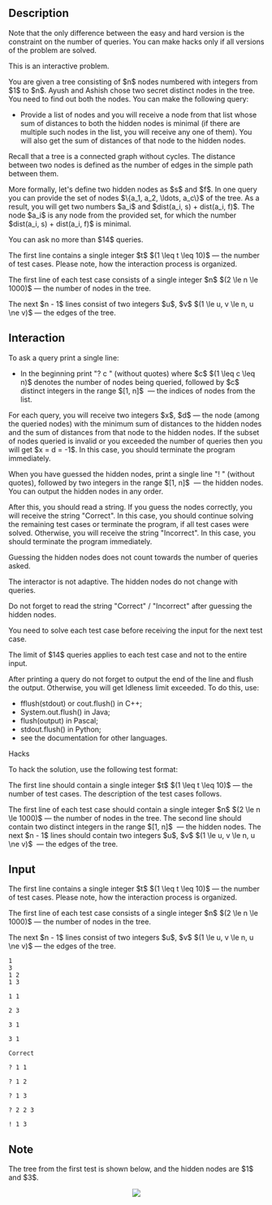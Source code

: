 ## Description

<div><p><span class="tex-font-style-bf">Note that the only difference between the easy and hard version is the constraint on the number of queries. You can make hacks only if all versions of the problem are solved.</span></p><p><span class="tex-font-style-bf">This is an interactive problem.</span></p><p>You are given a tree consisting of $n$ nodes numbered with integers from $1$ to $n$. Ayush and Ashish chose two secret distinct nodes in the tree. You need to find out both the nodes. You can make the following query: </p><ul> <li> Provide a list of nodes and you will receive a node from that list whose sum of distances to both the hidden nodes is minimal (if there are multiple such nodes in the list, you will receive any one of them). You will also get the sum of distances of that node to the hidden nodes. </li></ul><p>Recall that a tree is a connected graph without cycles. The distance between two nodes is defined as the number of edges in the simple path between them.</p><p>More formally, let's define two hidden nodes as $s$ and $f$. In one query you can provide the set of nodes $\{a_1, a_2, \ldots, a_c\}$ of the tree. As a result, you will get two numbers $a_i$ and $dist(a_i, s) + dist(a_i, f)$. The node $a_i$ is any node from the provided set, for which the number $dist(a_i, s) + dist(a_i, f)$ is minimal.</p><p><span class="tex-font-style-bf">You can ask no more than $14$ queries.</span></p></div><div class="input-specification"><p>The first line contains a single integer $t$ $(1 \leq t \leq 10)$&nbsp;— the number of test cases. <span class="tex-font-style-bf">Please note, how the interaction process is organized.</span></p><p>The first line of each test case consists of a single integer $n$ $(2 \le n \le 1000)$&nbsp;— the number of nodes in the tree.</p><p>The next $n - 1$ lines consist of two integers $u$, $v$ $(1 \le u, v \le n, u \ne v)$&nbsp;— the edges of the tree.</p></div><div><h2>Interaction</h2><p>To ask a query print a single line: </p><ul> <li> In the beginning print "<span class="tex-font-style-tt">? c</span> " (without quotes) where $c$ $(1 \leq c \leq n)$ denotes the number of nodes being queried, followed by $c$ <span class="tex-font-style-bf">distinct</span> integers in the range $[1, n]$ &nbsp;— the indices of nodes from the list. </li></ul><p>For each query, you will receive two integers $x$, $d$&nbsp;— the node (among the queried nodes) with the minimum sum of distances to the hidden nodes and the sum of distances from that node to the hidden nodes. If the subset of nodes queried is invalid or you exceeded the number of queries then you will get $x = d = -1$. In this case, you should terminate the program immediately.</p><p>When you have guessed the hidden nodes, print a single line "<span class="tex-font-style-tt">!</span> " (without quotes), followed by two integers in the range $[1, n]$ &nbsp;— the hidden nodes. You can output the hidden nodes in any order.</p><p><span class="tex-font-style-bf">After this, you should read a string.</span> If you guess the nodes correctly, you will receive the string "<span class="tex-font-style-tt">Correct</span>". In this case, you should continue solving the remaining test cases or terminate the program, if all test cases were solved. Otherwise, you will receive the string "<span class="tex-font-style-tt">Incorrect</span>". In this case, you should terminate the program immediately.</p><p>Guessing the hidden nodes does <span class="tex-font-style-bf">not</span> count towards the number of queries asked.</p><p><span class="tex-font-style-bf">The interactor is not adaptive.</span> The hidden nodes do not change with queries.</p><p><span class="tex-font-style-bf">Do not forget</span> to read the string "<span class="tex-font-style-tt">Correct</span>" / "<span class="tex-font-style-tt">Incorrect</span>" after guessing the hidden nodes.</p><p>You need to solve each test case before receiving the input for the next test case.</p><p><span class="tex-font-style-bf">The limit of $14$ queries applies to each test case and not to the entire input.</span></p><p>After printing a query do not forget to output the end of the line and flush the output. Otherwise, you will get <span class="tex-font-style-tt">Idleness limit exceeded</span>. To do this, use:</p><ul><li> <span class="tex-font-style-tt">fflush(stdout)</span> or <span class="tex-font-style-tt">cout.flush()</span> in C++;</li><li> <span class="tex-font-style-tt">System.out.flush()</span> in Java;</li><li> <span class="tex-font-style-tt">flush(output)</span> in Pascal;</li><li> <span class="tex-font-style-tt">stdout.flush()</span> in Python;</li><li> see the documentation for other languages.</li></ul><p><span class="tex-font-style-bf">Hacks</span></p><p>To hack the solution, use the following test format:</p><p>The first line should contain a single integer $t$ $(1 \leq t \leq 10)$&nbsp;— the number of test cases. The description of the test cases follows.</p><p>The first line of each test case should contain a single integer $n$ $(2 \le n \le 1000)$&nbsp;— the number of nodes in the tree. The second line should contain two distinct integers in the range $[1, n]$ &nbsp;— the hidden nodes. The next $n - 1$ lines should contain two integers $u$, $v$ $(1 \le u, v \le n, u \ne v)$ &nbsp;— the edges of the tree.</p></div>

## Input

<p>The first line contains a single integer $t$ $(1 \leq t \leq 10)$&nbsp;— the number of test cases. <span class="tex-font-style-bf">Please note, how the interaction process is organized.</span></p><p>The first line of each test case consists of a single integer $n$ $(2 \le n \le 1000)$&nbsp;— the number of nodes in the tree.</p><p>The next $n - 1$ lines consist of two integers $u$, $v$ $(1 \le u, v \le n, u \ne v)$&nbsp;— the edges of the tree.</p>





```input1
1
3
1 2
1 3

1 1

2 3

3 1

3 1

Correct
```




```output1
? 1 1

? 1 2

? 1 3

? 2 2 3

! 1 3
```



## Note

<p>The tree from the first test is shown below, and the hidden nodes are $1$ and $3$.</p><center><img class="tex-graphics" src="file://MuSogTXD.png" style="max-width: 100.0%;max-height: 100.0%;"></center>
